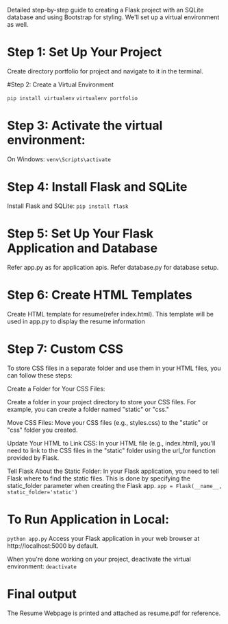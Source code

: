 Detailed step-by-step guide to creating a Flask project with an SQLite database and using Bootstrap for styling. We'll set up a virtual environment as well.

# Step 1: Set Up Your Project

Create  directory portfolio for  project and navigate to it in the terminal.

#Step 2: Create a Virtual Environment

`pip install virtualenv`
`virtualenv portfolio`

# Step 3: Activate the virtual environment:

On Windows:
`venv\Scripts\activate`


# Step 4: Install Flask and SQLite

Install Flask and SQLite:
`pip install flask`

# Step 5: Set Up Your Flask Application and Database
Refer app.py as for application apis.
Refer database.py for database setup.

# Step 6: Create HTML Templates

Create HTML template for resume(refer index.html). This template will be used in app.py to display the resume information


# Step 7: Custom CSS
To store CSS files in a separate folder and use them in your HTML files, you can follow these steps:

Create a Folder for Your CSS Files:

Create a folder in your project directory to store your CSS files. For example, you can create a folder named "static" or "css."

Move CSS Files:
Move your CSS files (e.g., styles.css) to the "static" or "css" folder you created.

Update Your HTML to Link CSS:
In your HTML file (e.g., index.html), you'll need to link to the CSS files in the "static" folder using the url_for function provided by Flask.

Tell Flask About the Static Folder:
In your Flask application, you need to tell Flask where to find the static files. This is done by specifying the static_folder parameter when creating the Flask app.
`app = Flask(__name__, static_folder='static')
`

# To Run Application in Local: 
`python app.py`
Access your Flask application in your web browser at http://localhost:5000 by default.


When you're done working on your project, deactivate the virtual environment:
`deactivate`

# Final output
The Resume Webpage is printed and attached as resume.pdf for reference.



